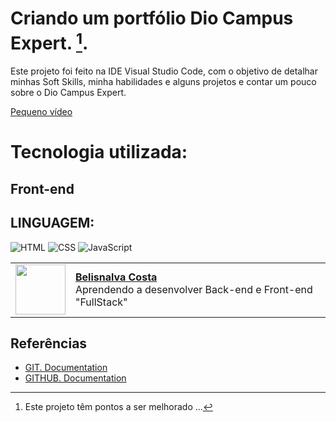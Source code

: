 # Criando um portfólio Dio Campus Expert. [^1].

Este projeto foi feito na IDE Visual Studio Code, com o objetivo de detalhar minhas Soft Skills, minha habilidades e alguns projetos e contar um pouco sobre o Dio Campus Expert.

<a href="https://drive.google.com/file/d/1xjPyCbUHI0uXBgLmx7EYyjfMJObT-ggV/view">Pequeno vídeo</a>

# Tecnologia  utilizada:

## Front-end

## LINGUAGEM:
![HTML](https://img.shields.io/badge/HTML-000?style=for-the-badge&logo=html5&logoColor=30A3DC)
![CSS](https://img.shields.io/badge/CSS-000?style=for-the-badge&logo=css3&logoColor=E94D5F)
![JavaScript](https://img.shields.io/badge/JavaScript-000?style=for-the-badge&logo=javascript&logoColor=30A3DC)

  <table>
  <tr>
    <td>
      <img width="80px" align="center" src="https://avatars.githubusercontent.com/BelisnalvaCosta"/>      
    </td>
    <td align="left">
      <a href="https://github.com/BelisnalvaCosta">
        <span><b>Belisnalva Costa</b></span>
      </a>
      <br>
      <span>Aprendendo a desenvolver Back-end e Front-end "FullStack"</span>    
    </td>
  </tr>
</table>

## Referências
- [GIT. Documentation](https://git-scm.com/doc)
- [GITHUB. Documentation](https://docs.github.com/)

[^1]: Este projeto têm pontos a ser melhorado ...
